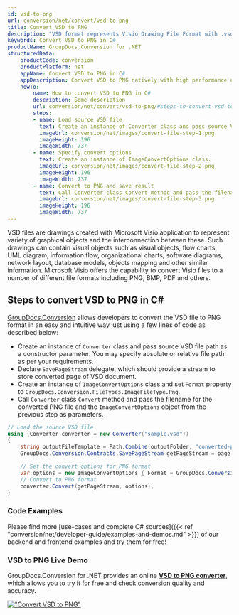 ```yaml
---
id: vsd-to-png
url: conversion/net/convert/vsd-to-png
title: Convert VSD to PNG
description: "VSD format represents Visio Drawing File Format with .vsd extension. Learn how to convert VSD to PNG file programmatically in C# language using GroupDocs.Conversion for .NET library."
keywords: Convert VSD to PNG in C#
productName: GroupDocs.Conversion for .NET
structuredData:
    productCode: conversion
    productPlatform: net
    appName: Convert VSD to PNG in C#
    appDescription: Convert VSD to PNG natively with high performance using C# language and server side GroupDocs.Conversion for .NET APIs, without the use of any software like Microsoft or Open Office.
    howTo:
        name: How to convert VSD to PNG in C# 
        description: Some description
        url: conversion/net/convert/vsd-to-png/#steps-to-convert-vsd-to-png-in-c
        steps:
        - name: Load source VSD file 
          text: Create an instance of Converter class and pass source VSD file path as a constructor parameter. You may specify absolute or relative file path as per your requirements. 
          imageUrl: conversion/net/images/convert-file-step-1.png
          imageHeight: 196
          imageWidth: 737
        - name: Specify convert options 
          text: Create an instance of ImageConvertOptions class.
          imageUrl: conversion/net/images/convert-file-step-2.png
          imageHeight: 196
          imageWidth: 737
        - name: Convert to PNG and save result 
          text: Call Converter class Convert method and pass the filename for the converted HTML file and the ImageConvertOptions object from the previous step as parameters.
          imageUrl: conversion/net/images/convert-file-step-3.png
          imageHeight: 196
          imageWidth: 737
---
```


VSD files are drawings created with Microsoft Visio application to represent variety of graphical objects and the interconnection between these. Such drawings can contain visual objects such as visual objects, flow charts, UML diagram, information flow, organizational charts, software diagrams, network layout, database models, objects mapping and other similar information. Microsoft Visio offers the capability to convert Visio files to a number of different file formats including PNG, BMP, PDF and others.

## Steps to convert VSD to PNG in C#

[GroupDocs.Conversion](https://products.groupdocs.com/conversion/net) allows developers to convert the VSD file to PNG format in an easy and intuitive way just using a few lines of code as described below:

* Create an instance of `Converter` class and pass source VSD file path as a constructor parameter. You may specify absolute or relative file path as per your requirements. 
* Declare `SavePageStream` delegate, which should provide a stream to store converted page of VSD document.
* Create an instance of `ImageConvertOptions` class and set `Format` property to `GroupDocs.Conversion.FileTypes.ImageFileType.Png`.
* Call `Converter` class `Convert` method and pass the filename for the converted PNG file and the `ImageConvertOptions` object from the previous step as parameters.

```csharp
// Load the source VSD file
using (Converter converter = new Converter("sample.vsd"))
{
    string outputFileTemplate = Path.Combine(outputFolder, "converted-page-{0}.png");
    GroupDocs.Conversion.Contracts.SavePageStream getPageStream = page => new FileStream(string.Format(outputFileTemplate, page), FileMode.Create);

    // Set the convert options for PNG format
    var options = new ImageConvertOptions { Format = GroupDocs.Conversion.FileTypes.ImageFileType.Png };   
    // Convert to PNG format
    converter.Convert(getPageStream, options);
}
```

### Code Examples

Please find more [use-cases and complete C# sources]({{< ref "conversion/net/developer-guide/examples-and-demos.md" >}}) of our backend and frontend examples and try them for free!

### VSD to PNG Live Demo

GroupDocs.Conversion for .NET provides an online [**VSD to PNG converter**](https://products.groupdocs.app/conversion/vsd-to-png), which allows you to try it for free and check conversion quality and accuracy.

[!["Convert VSD to PNG"](conversion/net/images/convert-to-png/convert-vsd-to-png.png)](https://products.groupdocs.app/conversion/vsd-to-png)